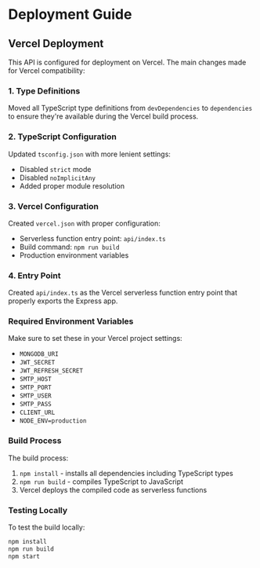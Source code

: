 # Deployment Guide

## Vercel Deployment

This API is configured for deployment on Vercel. The main changes made for Vercel compatibility:

### 1. Type Definitions
Moved all TypeScript type definitions from `devDependencies` to `dependencies` to ensure they're available during the Vercel build process.

### 2. TypeScript Configuration
Updated `tsconfig.json` with more lenient settings:
- Disabled `strict` mode
- Disabled `noImplicitAny`
- Added proper module resolution

### 3. Vercel Configuration
Created `vercel.json` with proper configuration:
- Serverless function entry point: `api/index.ts`
- Build command: `npm run build`
- Production environment variables

### 4. Entry Point
Created `api/index.ts` as the Vercel serverless function entry point that properly exports the Express app.

### Required Environment Variables
Make sure to set these in your Vercel project settings:
- `MONGODB_URI`
- `JWT_SECRET`
- `JWT_REFRESH_SECRET`
- `SMTP_HOST`
- `SMTP_PORT`
- `SMTP_USER`
- `SMTP_PASS`
- `CLIENT_URL`
- `NODE_ENV=production`

### Build Process
The build process:
1. `npm install` - installs all dependencies including TypeScript types
2. `npm run build` - compiles TypeScript to JavaScript
3. Vercel deploys the compiled code as serverless functions

### Testing Locally
To test the build locally:
```bash
npm install
npm run build
npm start
```
